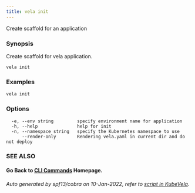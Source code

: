 ```yaml
---
title: vela init
---
```


Create scaffold for an application

### Synopsis

Create scaffold for vela application.

```
vela init
```

### Examples

```
vela init
```

### Options

```
  -e, --env string         specify environment name for application
  -h, --help               help for init
  -n, --namespace string   specify the Kubernetes namespace to use
      --render-only        Rendering vela.yaml in current dir and do not deploy
```

### SEE ALSO



#### Go Back to [CLI Commands](vela) Homepage.


###### Auto generated by spf13/cobra on 10-Jan-2022, refer to [script in KubeVela](https://github.com/oam-dev/kubevela/tree/master/hack/docgen).
